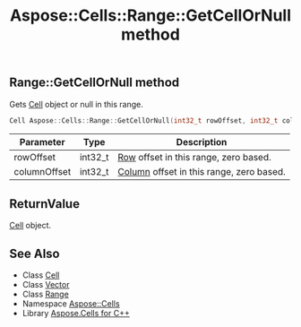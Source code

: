 ﻿---
title: Aspose::Cells::Range::GetCellOrNull method
linktitle: GetCellOrNull
second_title: Aspose.Cells for C++ API Reference
description: 'Aspose::Cells::Range::GetCellOrNull method. Gets Cell object or null in this range in C++.'
type: docs
weight: 4700
url: /cpp/aspose.cells/range/getcellornull/
---
## Range::GetCellOrNull method


Gets [Cell](../../cell/) object or null in this range.

```cpp
Cell Aspose::Cells::Range::GetCellOrNull(int32_t rowOffset, int32_t columnOffset)
```


| Parameter | Type | Description |
| --- | --- | --- |
| rowOffset | int32_t | [Row](../../row/) offset in this range, zero based. |
| columnOffset | int32_t | [Column](../../column/) offset in this range, zero based. |

## ReturnValue

[Cell](../../cell/) object.

## See Also

* Class [Cell](../../cell/)
* Class [Vector](../../vector/)
* Class [Range](../)
* Namespace [Aspose::Cells](../../)
* Library [Aspose.Cells for C++](../../../)
